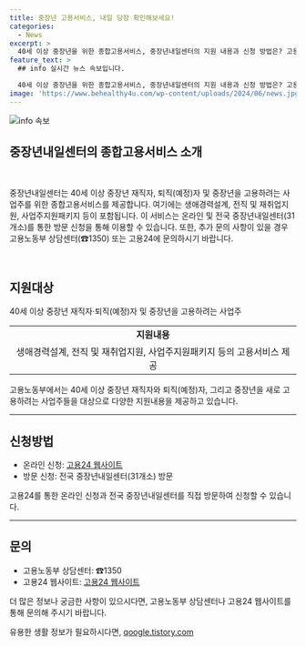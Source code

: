 ```yaml
---
title: 중장년 고용서비스, 내일 당장 확인해보세요!
categories:
  - News
excerpt: >
  40세 이상 중장년을 위한 종합고용서비스, 중장년내일센터의 지원 내용과 신청 방법은? 고용노동부 상담센터(☎1350)로 문의 가능하며, 온라인 및 방문 신청이 가능합니다. 생애경력설계, 전직 지원, 사업주를 위한 패키지 등이 제공됩니다. 자세한 내용은 고용24를 통해 확인할 수 있습니다.
feature_text: >
  ## info 실시간 뉴스 속보입니다.

  40세 이상 중장년을 위한 종합고용서비스, 중장년내일센터의 지원 내용과 신청 방법은? 고용노동부 상담센터(☎1350)로 문의 가능하며, 온라인 및 방문 신청이 가능합니다. 생애경력설계, 전직 지원, 사업주를 위한 패키지 등이 제공됩니다. 자세한 내용은 고용24를 통해 확인할 수 있습니다.
image: 'https://www.behealthy4u.com/wp-content/uploads/2024/06/news.jpg'
---
```


<p><img src="https://www.behealthy4u.com/wp-content/uploads/2024/06/news.jpg" alt="info 속보" /></p>

<h2>중장년내일센터의 종합고용서비스 소개</h2>

<p><br></p>

<p data-ke-size="size16">중장년내일센터는 40세 이상 중장년 재직자, 퇴직(예정)자 및 중장년을 고용하려는 사업주를 위한 종합고용서비스를 제공합니다. 여기에는 생애경력설계, 전직 및 재취업지원, 사업주지원패키지 등이 포함됩니다. 이 서비스는 온라인 및 전국 중장년내일센터(31개소)를 통한 방문 신청을 통해 이용할 수 있습니다. 또한, 추가 문의 사항이 있을 경우 고용노동부 상담센터(☎1350) 또는 고용24에 문의하시기 바랍니다.</p>

<p><br></p>

<h2 data-ke-size="size26">지원대상</h2>

<p data-ke-size="size16">40세 이상 중장년 재직자·퇴직(예정)자 및 중장년을 고용하려는 사업주</p>

<table>
  <tr>
    <td style="text-align: center; height: 17px;"><b>지원내용</b></td>
  </tr>
  <tr>
    <td style="text-align: center; height: 17px;">생애경력설계, 전직 및 재취업지원, 사업주지원패키지 등의 고용서비스 제공</td>
  </tr>
</table>

<p data-ke-size="size16">고용노동부에서는 40세 이상 중장년 재직자와 퇴직(예정)자, 그리고 중장년을 새로 고용하려는 사업주들을 대상으로 다양한 지원내용을 제공하고 있습니다.</p>

<hr>

<h2 data-ke-size="size26">신청방법</h2>

<ul>
  <li>온라인 신청: <a href="https://www.hrd.go.kr/hrdp/co/pcobo/PCOBO0100P.do" target="_blank" rel="noopener">고용24 웹사이트</a></li>
  <li>방문 신청: 전국 중장년내일센터(31개소) 방문</li>
</ul>

<p data-ke-size="size16">고용24를 통한 온라인 신청과 전국 중장년내일센터를 직접 방문하여 신청할 수 있습니다.</p>

<hr>

<h2 data-ke-size="size26">문의</h2>

<ul>
  <li>고용노동부 상담센터: ☎1350</li>
  <li>고용24 웹사이트: <a href="https://www.hrd.go.kr/hrdp/main.do" target="_blank" rel="noopener">고용24 웹사이트</a></li>
</ul>

<p data-ke-size="size16">더 많은 정보나 궁금한 사항이 있으시다면, 고용노동부 상담센터나 고용24 웹사이트를 통해 문의해 주시기 바랍니다.</p>
유용한 생활 정보가 필요하시다면, <a href="https://qoogle.tistory.com" rel="dofollow">qoogle.tistory.com</a>


